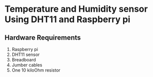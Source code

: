 # Temperature and Humidity sensor Using DHT11 and Raspberry pi 

## Hardware Requirements 

1. Raspberry pi 
2. DHT11 sensor 
3. Breadboard 
4. Jumber cables 
5. One 10 kiloOhm resistor 

